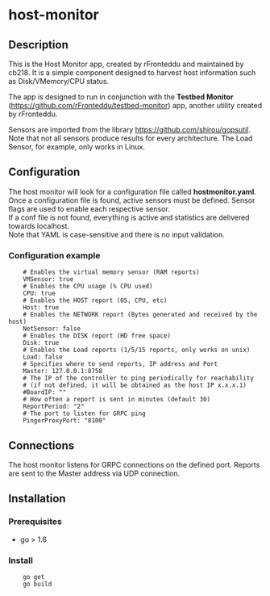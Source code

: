 # host-monitor
## Description
This is the Host Monitor app, created by rFronteddu and maintained by cb218. It is a simple component designed to harvest host information such as Disk/VMemory/CPU status.

The app is designed to run in conjunction with the **Testbed Monitor** (https://github.com/rFronteddu/testbed-monitor) app, another utility created by rFronteddu.

Sensors are imported from the library https://github.com/shirou/gopsutil.
Note that not all sensors produce results for every architecture. The Load Sensor, for example, only works in Linux.

## Configuration
The host monitor will look for a configuration file called **hostmonitor.yaml**.
Once a configuration file is found, active sensors must be defined. Sensor flags are used to enable each respective sensor.<br>
If a conf file is not found, everything is active and statistics are delivered towards localhost.<br>
Note that YAML is case-sensitive and there is no input validation.

### Configuration example
```
    # Enables the virtual memory sensor (RAM reports)
    VMSensor: true
    # Enables the CPU usage (% CPU used)
    CPU: true
    # Enables the HOST report (OS, CPU, etc)
    Host: true
    # Enables the NETWORK report (Bytes generated and received by the host)
    NetSensor: false
    # Enables the DISK report (HD free space)
    Disk: true
    # Enables the Load reports (1/5/15 reports, only works on unix)
    Load: false
    # Specifies where to send reports, IP address and Port
    Master: 127.0.0.1:8758
    # The IP of the controller to ping periodically for reachability
    # (if not defined, it will be obtained as the host IP x.x.x.1)
    #BoardIP: ""
    # How often a report is sent in minutes (default 30)
    ReportPeriod: "2"
    # The port to listen for GRPC ping
    PingerProxyPort: "8100"
```
## Connections
The host monitor listens for GRPC connections on the defined port.
Reports are sent to the Master address via UDP connection.

## Installation
### Prerequisites
* go > 1.6 
### Install
```
    go get 
    go build
```

